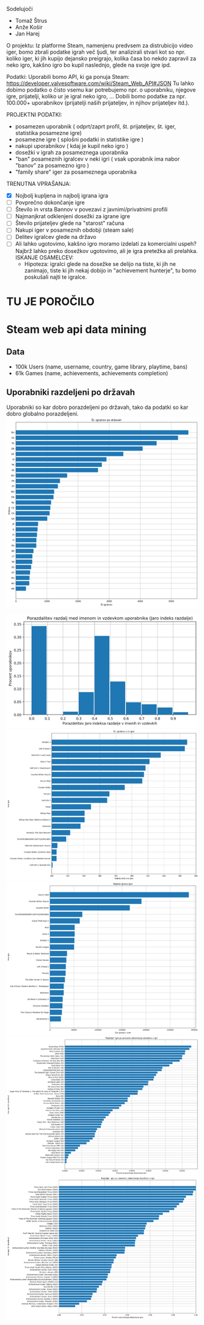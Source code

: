 Sodelujoči
- Tomaž Štrus
- Anže Košir
- Jan Harej

O projektu:
Iz platforme Steam, namenjenu predvsem za distrubicijo video iger, bomo zbrali podatke igrah več ljudi, ter analizirali stvari kot so npr. koliko iger, ki jih kupijo dejansko preigrajo, kolika časa bo nekdo zapravil za neko igro, kakšno igro bo kupil naslednjo, glede na svoje igre ipd.

Podatki:
Uporabili bomo API, ki ga ponuja Steam: https://developer.valvesoftware.com/wiki/Steam_Web_API#JSON
Tu lahko dobimo podatko o čisto vsemu kar potrebujemo npr. o uporabniku, njegove igre, prijatelji, koliko ur je igral neko igro, ...
Dobili bomo podatke za npr. 100.000+ uporabnikov (prijatelji naših prijateljev, in njihov prijateljev itd.).

PROJEKTNI PODATKI:
  - posamezen uporabnik ( odprt/zaprt profil, št. prijateljev, št. iger, statistika posamezne igre)
  - posamezne igre ( splošni podatki in statistike igre )
  - nakupi uporabnikov ( kdaj je kupil neko igro )
  - dosežki v igrah za posameznega uporabnika
  - "ban" posameznih igralcev v neki igri ( vsak uporabnik ima nabor "banov" za posamezno igro )
  - "family share" iger za posameznega uporabnika 
  
TRENUTNA VPRAŠANJA:
- [x] Nojbolj kupljena in najbolj igrana igra
- [ ] Povprečno dokončanje igre
- [ ] Število in vrsta Bannov v povezavi z javnimi/privatnimi profili
- [ ] Najmanjkrat odklenjeni dosežki za igrane igre
- [ ] Število prijateljev glede na "starost" računa
- [ ] Nakupi iger v posameznih obdobji (steam sale)
- [ ] Delitev igralcev glede na državo
- [ ] Ali lahko ugotovimo, kakšno igro moramo izdelati za komercialni uspeh? Najbrž lahko preko dosežkov ugotovimo, ali je igra pretežka ali prelahka.
 ISKANJE OSAMELCEV:
  - Hipoteza: igralci glede na dosežke se delijo na tiste, ki jih ne zanimajo, tiste ki jih nekaj dobijo in "achievement hunterje",   tu bomo poskušali najti te igralce.

 # TU JE POROČILO

# Steam web api data mining
## Data
* 100k Users (name, username, country, game library, playtime, bans)
* 61k Games (name, achievements, achievements completion)

## Uporabniki razdeljeni po državah
Uporabniki so kar dobro porazdeljeni po državah, tako da podatki so kar dobro globalno porazdeljeni.
![Alt text](assets/country.png?raw=true)


![Alt text](assets/nameDistribution.png?raw=true)
![Alt text](assets/boughtGames.png?raw=true)
![Alt text](assets/mostPlayed.png?raw=true )
![Alt text](assets/hardestGames.png?raw=true )
![Alt text](assets/easyAchievents.png?raw=true )
 

